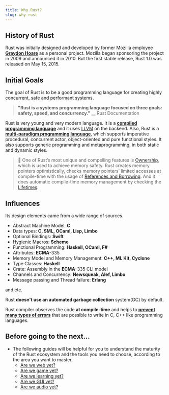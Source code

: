 ```yaml
---
title: Why Rust?
slug: why-rust
---
```


## History of Rust
Rust was initially designed and developed by former Mozilla employee **[Graydon Hoare](https://github.com/graydon)** as a personal project. Mozilla began sponsoring the project in 2009 and announced it in 2010. But the first stable release, Rust 1.0 was released on May 15, 2015.

## Initial Goals
The goal of Rust is to be a good programming language for creating highly concurrent, safe and performant systems.

> **"Rust is a systems programming language focused on three goals: safety, speed, and concurrency."**
> \_\_ Rust Documentation

Rust is very young and very modern language. It is a **[compiled programming language](https://en.wikipedia.org/wiki/Compiled_language)** and it uses [LLVM](https://en.wikipedia.org/wiki/LLVM) on the backend. Also, Rust is a **[multi-paradigm programming language](https://en.wikipedia.org/wiki/Comparison_of_multi-paradigm_programming_languages)**, which supports imperative procedural, concurrent actor, object-oriented and pure functional styles. It also supports generic programming and metaprogramming, in both static and dynamic styles.

> 🔎 One of Rust’s most unique and compelling features is [Ownership](c1.ownership.html), which is used to achieve memory safety. Rust creates memory pointers optimistically, checks memory pointers’ limited accesses at compile-time with the usage of [References and Borrowing](c2.borrowing.html). And it does automatic compile-time memory management by checking the [Lifetimes](c3.lifetimes.html).

## Influences
Its design elements came from a wide range of sources.

- Abstract Machine Model: **C**
- Data types: **C, SML, OCaml, Lisp, Limbo**
- Optional Bindings: **Swift**
- Hygienic Macros: **Scheme**
- Functional Programming: **Haskell, OCaml, F\#**
- Attributes: **ECMA**-335
- Memory Model and Memory Management: **C++, ML Kit, Cyclone**
- Type Classes: **Haskell**
- Crate: Assembly in the **ECMA**-335 CLI model
- Channels and Concurrency: **Newsqueak, Alef, Limbo**
- Message passing and Thread failure: **Erlang**

and etc.


Rust **doesn't use an automated garbage collection** system\(GC\) by default.

Rust compiler observes the code **at compile-time** and helps to [**prevent many types of errors**](https://doc.rust-lang.org/error-index.html) that are possible to write in C, C++ like programming languages.

## Before going to the next...

- The following guides will be helpful for you to understand the maturity of the Rust ecosystem and the tools you need to choose, according to the area you want to master.
  - [Are we web yet?](http://www.arewewebyet.org/)
  - [Are we game yet?](http://arewegameyet.com/)
  - [Are we learning yet?](http://www.arewelearningyet.com/)
  - [Are we GUI yet?](https://areweguiyet.com/)
  - [Are we audio yet?](https://areweaudioyet.com/)
